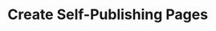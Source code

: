 # Create Self-Publishing Pages

<!-- The more content you have in your platform, the more time it takes to manage. Automating the publication process can dramatically improve efficiency and time-to-market. In this section, we will look closely at how to configure Self-Publishing pages that automatically publish content created by Content Creators on your digital experience platform.

## Livingstone's Automated Publishing {#livingstone}

As more content is created in the Livingstone platform, it has become more time-consuming for members of the Web Team like Maria Flores to update the sites she manages. Adding new Updates, News, and Press Releases to the Livingstone Hotel & Resorts corporate site can be a major time sink. Right now, Maria and the rest of the Web Team have to go through several steps to create and update the page with the new content:

* Add Web Content
* Write and format the content article
* Include any images needed for the article
* Publish the article
* Go to the page where the content should display
* Add the content to the page
* Configure the widget to display the content as desired

## Asset Publisher {#ap}

Your web team should have a practical way to automate updates on pages they manage. The _Asset Publisher_ is the perfect solution.

<div class="key-point">
Key Point: <br />
The <strong>Asset Publisher</strong> contains a number of configuration options for choosing which assets to automatically display and at what time intervals.
</div>

<figure>
	<img src="../images/asset-publisher.png" style="max-height:14%;" />
	<figcaption style="font-size: x-small">Fig.1 An example of an Asset Publisher displaying a Web Content Article</figcaption>
</figure>

Since the Asset Publisher publishes assets, it excels at publishing mixed content types like images, documents, blogs, and of course, web content. This helps in creating a more dynamic web site: you can place user-created wiki entries, blog posts, or message board messages in context with your web content.

## Configuring the Asset Publisher {#configure}

The Asset Publisher works by querying for mixed types of content on the fly. Since you can control what and how content is displayed from one location, the Asset Publisher helps to push up the most relevant content to your users. The configuration options of the Asset Publisher allow administrators to determine what, when, and how content is displayed.

<div class="key-point">
Key Point: <br />
Administrators are able to automate the content display process and create a self-publishing page once the Asset Publisher is fully configured.
</div>

The Asset Publisher has two starting options in the _Asset Selection_ section.

* _Manual_ lets you manually select content to display in list form.
* _Dynamic_ lets you set up filtering that can dynamically determine what shows up on the page.

<figure>
	<img src="../images/asset-selection.png" style="max-height:29%;" />
	<figcaption style="font-size: x-small">Fig.2 Choosing between dynamic and manual publishing</figcaption>
</figure>

<br />

The _Asset Selection_ configuration will display the following filtering options:

* _Source_: Here, you can select the site scope and Asset type. Depending on the Asset type, new filtering options become available, such as field or structure.
* _Filter_: With this option, you can filter content based on tags or categories.
* _Ordering_: Here, you can choose how to group and order content by things like title, date, etc.

<figure>
	<img src="../images/asset-configuration.png" style="max-height:15%;" />
	<figcaption style="font-size: x-small">Fig.3 Choosing which Asset Type to display in an Asset Publisher</figcaption>
</figure>

<div class="note">
Note: You may see the <i>Custom User Attributes</i> section. This section has been deprecated and no longer works.
</div>

The _Display Settings_ option has a large number of options for adjusting display as needed. The first section includes the _Display Template_ section.

<br />

<figure>
	<img src="../images/display-settings.png" style="max-height:25%;" />
	<figcaption style="font-size: x-small">Fig.4 Configuring the Asset Publisher</figcaption>
</figure>

<br />

There are also a number of toggle-able options that can be changed:

* _Show Add Content Button_: This option allows you to turn the _Add_ button on or off from the widget itself. This ensures that nobody adds additional content manually once configured.
* _Display Template_: This section allows you to choose from a number of default display templates or any custom Application Display Templates that have been created. The display template will determine the next few configuration field options.
* _Show Available Locales_: If there are any translations available, they will show as an option.
* _Set as the Default Asset Publisher for this Page_: This is a very important option that allows us to create a Content Display Page.
* _Additional Enable Options_: There are a number of additional options that can be enabled, such as comments, flags, print mode, etc.

<br />

<figure>
	<img src="../images/set-and-enable.png" style="max-height:47%;" />
	<figcaption style="font-size: x-small">Fig.5 The toggle-able options when configuring the Asset Publisher</figcaption>
</figure>

<br />

The _Show Metadata_ section allows you to determine what metadata you want to display with your assets.

* _Show Metadata Descriptions_: This option shows metadata descriptions such as tags, related assets, etc.

<br />

<figure>
	<img src="../images/show-metadata.png" style="max-height:40%;" />
	<figcaption style="font-size: x-small">Fig.6 Example metadata that can be used to configure the Asset Publisher</figcaption>
</figure>

## Display Page Templates {#display}

_Display Page Templates_ provide a way of displaying content on a specialized page and provide a visual editor so that non-technical users can define how structured web content will be displayed. Designers and Content Creators are given greater control over the look and feel of web content, while also simplifying the management of navigation from any place within a site. Display Pages are created using existing Page Fragments and mapping Web Content to the editable elements in the Page Fragments.

<div class="key-point">
Key Point: <br />
<strong>Display Page Templates</strong> are a dynamic page template that allows you to configure and display Content by mapping it to existing Page Fragments.
</div>

With Display Pages, the front-end team can generate Page Fragments that can be used as templates to style the way Content is displayed once it is published. Display Pages are created and managed by going to _`Site Builder → Pages`_ in the _Site Administration_ panel and clicking on the _Display Page Templates_ tab.

<figure>
	<img src="../images/manage-display-page.png" style="max-height:35%;" />
	<figcaption style="font-size: x-small">Fig.7 A Display Page mapped for News Web Content</figcaption>
</figure>

<br />

When creating a new page, users can add Fragments to the Display Page and then choose which Asset fields to map to the editable elements in the Page Fragment. For example, a Fragment with an editable title, sub-title, and body text can be used to map to the Title, Summary, and Content fields for the Basic Web Content structure.

<br />

<figure>
	<img src="../images/map-fragment.png" style="max-height:35%;" />
	<figcaption style="font-size: x-small">Fig.8 Mapping Content fields to Page Fragment elements in a Display Page Template</figcaption>
</figure>

<br />

When mapping Web Content fields to the Fragment, users can select from all of the currently available Web Content structures. Once the Display Page has been created, it can be set as the default Display page for all Web Content of a certain type.

Users can then add an _Asset Publisher_ to a page to display new Web Content. When content that has been configured to display in a Display Page is selected, it will open in a new Display Page and display in the Fragment selected.

<br />

<figure>
	<img src="../images/display-page-content.png" style="max-height:30%;" />
	<figcaption style="font-size: x-small">Fig.9 Viewing a Display Page in a site</figcaption>
</figure>

<br />

The user is directed to the Display Page using what's called a _Canonical URL_. The Canonical URL includes the Site URL with a dash and the name of the article that needs to be displayed. For example, if we were looking at a Canonical URL for a web content article named "A New Hotel in the Making," the URL would be displayed as the following:
```
http://www.livingstone.com/web/guest/-/a-new-hotel-in-the-making
```
This link can be used as a reference elsewhere on the platform to direct users to the full display of a content article on its designated Display Page.

<div class="summary">
<h3>Knowledge Check</h3>
<ul>
  <li>Using the Asset Publisher, users can automate _______________________ on their sites.</li>
  <li>The Asset Publisher can publish content manually or _______________________.</li>
  <li>_______________________ Templates allow you to map Content fields to Page Fragment elements.</li>
</ul>
</div> -->
